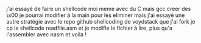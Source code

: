 j'ai essayé de faire un shellcode moi meme
avec du C mais gcc creer des \x00 je pourrai modifier à la main
pour les eliminer mais j'ai essayé une autre stratégie avec 
le repo github shellcoding de voydstack que j'ai fork
je cp le shellcode readfile.asm et je modifie le fichier 
à lire, plus qu'a l'assembler avec nasm et voila !

